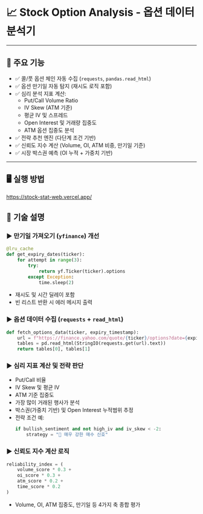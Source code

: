
# 📈 Stock Option Analysis - 옵션 데이터 분석기

---

## 🧩 주요 기능

- ✅ 콜/풋 옵션 체인 자동 수집 (`requests`, `pandas.read_html`)
- ✅ 옵션 만기일 자동 탐지 (재시도 로직 포함)
- ✅ 심리 분석 지표 계산:
  - Put/Call Volume Ratio
  - IV Skew (ATM 기준)
  - 평균 IV 및 스프레드
  - Open Interest 및 거래량 집중도
  - ATM 옵션 집중도 분석
- ✅ 전략 추천 엔진 (다단계 조건 기반)
- ✅ 신뢰도 지수 계산 (Volume, OI, ATM 비중, 만기일 기준)
- ✅ 시장 박스권 예측 (OI 누적 + 가중치 기반)

---

## 🖥 실행 방법

https://stock-stat-web.vercel.app/

## 🔧 기술 설명

### ▶ 만기일 가져오기 (`yfinance`) 개선

```python
@lru_cache
def get_expiry_dates(ticker):
    for attempt in range(3):
        try:
            return yf.Ticker(ticker).options
        except Exception:
            time.sleep(2)
```

- 재시도 및 시간 딜레이 포함
- 빈 리스트 반환 시 에러 메시지 출력

### ▶ 옵션 데이터 수집 (`requests` + `read_html`)

```python
def fetch_options_data(ticker, expiry_timestamp):
    url = f"https://finance.yahoo.com/quote/{ticker}/options?date={expiry_timestamp}"
    tables = pd.read_html(StringIO(requests.get(url).text))
    return tables[0], tables[1]
```

### ▶ 심리 지표 계산 및 전략 판단

- Put/Call 비율
- IV Skew 및 평균 IV
- ATM 기준 집중도
- 가장 많이 거래된 행사가 분석
- 박스권(가중치 기반) 및 Open Interest 누적범위 추정
- 전략 조건 예:
  ```python
  if bullish_sentiment and not high_iv and iv_skew < -2:
      strategy = "🚀 매우 강한 매수 신호"
  ```

### ▶ 신뢰도 지수 계산 로직

```python
reliability_index = (
    volume_score * 0.3 +
    oi_score * 0.3 +
    atm_score * 0.2 +
    time_score * 0.2
)
```

- Volume, OI, ATM 집중도, 만기일 등 4가지 축 종합 평가

```
